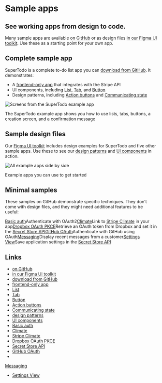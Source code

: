 # Sample apps

## See working apps from design to code.

Many sample apps are available [on
GitHub](https://github.com/stripe/stripe-apps/tree/main/examples) or as design
files [in our Figma UI
toolkit](https://www.figma.com/community/file/1105918844720321397). Use these as
a starting point for your own app.

## Complete sample app

SuperTodo is a complete to-do list app you can [download from
GitHub](https://github.com/stripe/stripe-apps/tree/main/examples/super-todo). It
demonstrates:

- A [frontend-only
app](https://docs.stripe.com/stripe-apps/how-stripe-apps-work#frontend-only-applications)
that integrates with the Stripe API
- UI components, including
[List](https://docs.stripe.com/stripe-apps/components/list),
[Tab](https://docs.stripe.com/stripe-apps/components/tabs), and
[Button](https://docs.stripe.com/stripe-apps/components/button)
- Design patterns, including [Action
buttons](https://docs.stripe.com/stripe-apps/patterns/action-buttons) and
[Communicating
state](https://docs.stripe.com/stripe-apps/patterns/communicating-state)

![Screens from the SuperTodo example
app](https://b.stripecdn.com/docs-statics-srv/assets/supertodo.2647da490dc734af24defeb13356d902.png)

The SuperTodo example app shows you how to use lists, tabs, buttons, a creation
screen, and a confirmation message

## Sample design files

Our [Figma UI toolkit](https://www.figma.com/community/file/1105918844720321397)
includes design examples for SuperTodo and five other sample apps. Use these to
see our [design patterns](https://docs.stripe.com/stripe-apps/patterns) and [UI
components](https://docs.stripe.com/stripe-apps/components) in action.

![All example apps side by
side](https://b.stripecdn.com/docs-statics-srv/assets/app-examples.2b959be2502e11b7200649303a9096c1.png)

Example apps you can use to get started

## Minimal samples

These samples on GitHub demonstrate specific techniques. They don’t come with
design files, and they might need additional features to be useful:

[Basic
auth](https://github.com/stripe/stripe-apps/tree/main/examples/basic-auth)Authenticate
with
OAuth2[Climate](https://github.com/stripe/stripe-apps/tree/main/examples/climate)Link
to [Stripe Climate](https://www.stripe.com/climate) in your app[Dropbox OAuth
PKCE](https://github.com/stripe/stripe-apps/tree/main/examples/dropbox-oauth-pkce)Retrieve
an OAuth token from Dropbox and set it in the [Secret Store
API](https://docs.stripe.com/stripe-apps/store-secrets)[GitHub
OAuth](https://github.com/stripe/stripe-apps/tree/main/examples/github-oauth)Authenticate
with GitHub using
OAuth[Messaging](https://github.com/stripe/stripe-apps/tree/main/examples/messaging)Display
recent messages from a customer[Settings
View](https://github.com/stripe/stripe-apps/tree/main/examples/settings-view)Save
application settings in the [Secret Store
API](https://docs.stripe.com/stripe-apps/store-secrets)

## Links

- [on GitHub](https://github.com/stripe/stripe-apps/tree/main/examples)
- [in our Figma UI
toolkit](https://www.figma.com/community/file/1105918844720321397)
- [download from
GitHub](https://github.com/stripe/stripe-apps/tree/main/examples/super-todo)
- [frontend-only
app](https://docs.stripe.com/stripe-apps/how-stripe-apps-work#frontend-only-applications)
- [List](https://docs.stripe.com/stripe-apps/components/list)
- [Tab](https://docs.stripe.com/stripe-apps/components/tabs)
- [Button](https://docs.stripe.com/stripe-apps/components/button)
- [Action buttons](https://docs.stripe.com/stripe-apps/patterns/action-buttons)
- [Communicating
state](https://docs.stripe.com/stripe-apps/patterns/communicating-state)
- [design patterns](https://docs.stripe.com/stripe-apps/patterns)
- [UI components](https://docs.stripe.com/stripe-apps/components)
- [Basic
auth](https://github.com/stripe/stripe-apps/tree/main/examples/basic-auth)
- [Climate](https://github.com/stripe/stripe-apps/tree/main/examples/climate)
- [Stripe Climate](https://www.stripe.com/climate)
- [Dropbox OAuth
PKCE](https://github.com/stripe/stripe-apps/tree/main/examples/dropbox-oauth-pkce)
- [Secret Store API](https://docs.stripe.com/stripe-apps/store-secrets)
- [GitHub
OAuth](https://github.com/stripe/stripe-apps/tree/main/examples/github-oauth)
-
[Messaging](https://github.com/stripe/stripe-apps/tree/main/examples/messaging)
- [Settings
View](https://github.com/stripe/stripe-apps/tree/main/examples/settings-view)